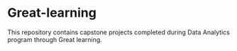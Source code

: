 # Great-learning
This repository contains capstone projects completed during Data Analytics program through Great learning.

